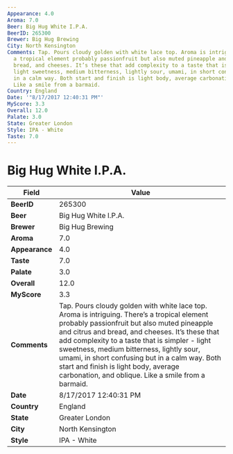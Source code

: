 ```yaml
---
Appearance: 4.0
Aroma: 7.0
Beer: Big Hug White I.P.A.
BeerID: 265300
Brewer: Big Hug Brewing
City: North Kensington
Comments: Tap. Pours cloudy golden with white lace top. Aroma is intriguing. There’s
  a tropical element probably passionfruit but also muted pineapple and citrus and
  bread, and cheeses. It’s these that add complexity to a taste that is simpler -
  light sweetness, medium bitterness, lightly sour, umami, in short confusing but
  in a calm way. Both start and finish is light body, average carbonation, and oblique.
  Like a smile from a barmaid.
Country: England
Date: '"8/17/2017 12:40:31 PM"'
MyScore: 3.3
Overall: 12.0
Palate: 3.0
State: Greater London
Style: IPA - White
Taste: 7.0
---
```


# Big Hug White I.P.A.

| Field         | Value |
|---------------|-------|
| **BeerID** | 265300 |
| **Beer** | Big Hug White I.P.A. |
| **Brewer** | Big Hug Brewing |
| **Aroma** | 7.0 |
| **Appearance** | 4.0 |
| **Taste** | 7.0 |
| **Palate** | 3.0 |
| **Overall** | 12.0 |
| **MyScore** | 3.3 |
| **Comments** | Tap. Pours cloudy golden with white lace top. Aroma is intriguing. There’s a tropical element probably passionfruit but also muted pineapple and citrus and bread, and cheeses. It’s these that add complexity to a taste that is simpler - light sweetness, medium bitterness, lightly sour, umami, in short confusing but in a calm way. Both start and finish is light body, average carbonation, and oblique. Like a smile from a barmaid. |
| **Date** | 8/17/2017 12:40:31 PM |
| **Country** | England |
| **State** | Greater London |
| **City** | North Kensington |
| **Style** | IPA - White |
